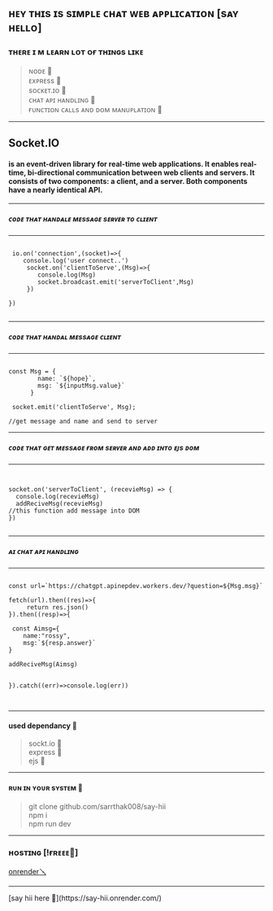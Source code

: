 ## ʜᴇʏ ᴛʜɪs ɪs sɪᴍᴘʟᴇ ᴄʜᴀᴛ ᴡᴇʙ ᴀᴘᴘʟɪᴄᴀᴛɪᴏɴ [sᴀʏ ʜᴇʟʟᴏ]

### ᴛʜᴇʀᴇ ɪ ᴍ ʟᴇᴀʀɴ ʟᴏᴛ ᴏғ ᴛʜɪɴɢs ʟɪᴋᴇ 
  > ɴᴏᴅᴇ 🔖<br>
  > ᴇxᴘʀᴇss 🔖 <br>
  > sᴏᴄᴋᴇᴛ.ɪᴏ  🔖<br>
  > ᴄʜᴀᴛ ᴀᴘɪ ʜᴀɴᴅʟɪɴɢ 🔖<br>
  > ғᴜɴᴄᴛɪᴏɴ ᴄᴀʟʟs ᴀɴᴅ ᴅᴏᴍ ᴍᴀɴᴜᴘʟᴀᴛɪᴏɴ 🔖<br>

<hr>

## Socket.IO  <br>

#### is an event-driven library for real-time web applications. It enables real-time, bi-directional communication between web clients and servers. It consists of two components: a client, and a server. Both components have a nearly identical API.

<hr>

##### ᴄᴏᴅᴇ ᴛʜᴀᴛ ʜᴀɴᴅᴀʟᴇ ᴍᴇssᴀɢᴇ sᴇʀᴠᴇʀ ᴛᴏ ᴄʟɪᴇɴᴛ 

<hr>

```

 io.on('connection',(socket)=>{
    console.log('user connect..')
     socket.on('clientToServe',(Msg)=>{
        console.log(Msg)
        socket.broadcast.emit('serverToClient',Msg)
     })

}) 


```


<hr>

##### ᴄᴏᴅᴇ ᴛʜᴀᴛ ʜᴀɴᴅᴀʟ ᴍᴇssᴀɢᴇ ᴄʟɪᴇɴᴛ

<hr>

``` 

const Msg = {
        name: `${hope}`,
        msg: `${inputMsg.value}`
      }     

 socket.emit('clientToServe', Msg);

//get message and name and send to server

``` 


<hr>

##### ᴄᴏᴅᴇ ᴛʜᴀᴛ ɢᴇᴛ ᴍᴇssᴀɢᴇ ғʀᴏᴍ sᴇʀᴠᴇʀ ᴀɴᴅ ᴀᴅᴅ ɪɴᴛᴏ ᴇᴊs ᴅᴏᴍ

<hr>


```


socket.on('serverToClient', (recevieMsg) => {
  console.log(recevieMsg)
  addReciveMsg(recevieMsg)
//this function add message into DOM
})


```



<hr>

##### ᴀɪ ᴄʜᴀᴛ ᴀᴘɪ ʜᴀɴᴅʟɪɴɢ

<hr>

````

const url=`https://chatgpt.apinepdev.workers.dev/?question=${Msg.msg}`

fetch(url).then((res)=>{
     return res.json()
}).then((resp)=>{

 const Aimsg={
    name:"rossy", 
    msg:`${resp.answer}`
}

addReciveMsg(Aimsg) 


}).catch((err)=>console.log(err))



````


<hr>

  #### used dependancy 🚅
   
   > sockt.io 🎲 <br>
   > express 🎲<br>
   > ejs 🎲 <br>

 <hr>

 #### ʀᴜɴ ɪɴ ʏᴏᴜʀ sʏsᴛᴇᴍ 🛫

  > git clone github.com/sarrthak008/say-hii <br>
  > npm i <br>
  > npm run dev <br>

<hr>

### ʜᴏsᴛɪɴɢ [!ғʀᴇᴇᴇ🔐]

[onrender🪛](https://onrender.com)

<hr>
 [say hii here 👋](https://say-hii.onrender.com/) 